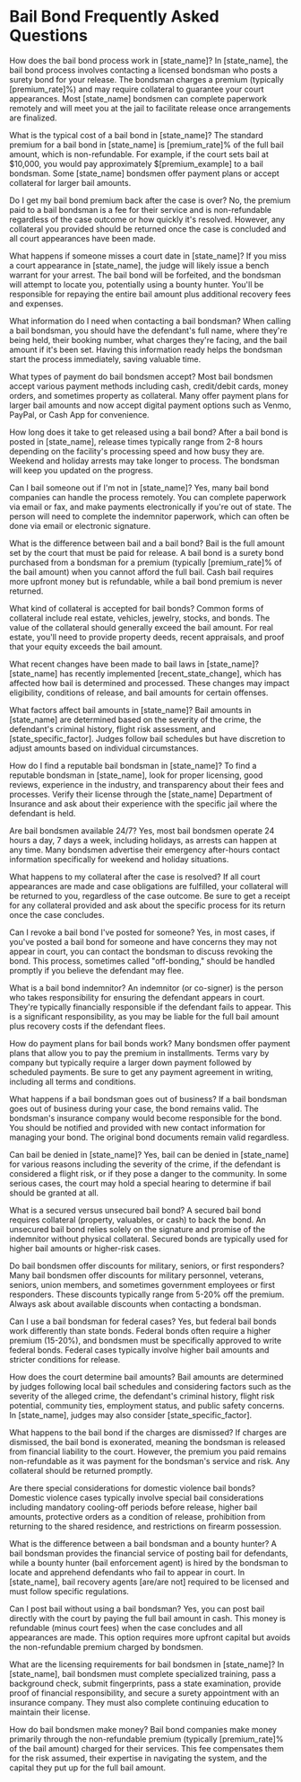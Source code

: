 # Bail Bond Frequently Asked Questions

How does the bail bond process work in [state_name]?
In [state_name], the bail bond process involves contacting a licensed bondsman who posts a surety bond for your release. The bondsman charges a premium (typically [premium_rate]%) and may require collateral to guarantee your court appearances. Most [state_name] bondsmen can complete paperwork remotely and will meet you at the jail to facilitate release once arrangements are finalized.

What is the typical cost of a bail bond in [state_name]?
The standard premium for a bail bond in [state_name] is [premium_rate]% of the full bail amount, which is non-refundable. For example, if the court sets bail at $10,000, you would pay approximately $[premium_example] to a bail bondsman. Some [state_name] bondsmen offer payment plans or accept collateral for larger bail amounts.

Do I get my bail bond premium back after the case is over?
No, the premium paid to a bail bondsman is a fee for their service and is non-refundable regardless of the case outcome or how quickly it's resolved. However, any collateral you provided should be returned once the case is concluded and all court appearances have been made.

What happens if someone misses a court date in [state_name]?
If you miss a court appearance in [state_name], the judge will likely issue a bench warrant for your arrest. The bail bond will be forfeited, and the bondsman will attempt to locate you, potentially using a bounty hunter. You'll be responsible for repaying the entire bail amount plus additional recovery fees and expenses.

What information do I need when contacting a bail bondsman?
When calling a bail bondsman, you should have the defendant's full name, where they're being held, their booking number, what charges they're facing, and the bail amount if it's been set. Having this information ready helps the bondsman start the process immediately, saving valuable time.

What types of payment do bail bondsmen accept?
Most bail bondsmen accept various payment methods including cash, credit/debit cards, money orders, and sometimes property as collateral. Many offer payment plans for larger bail amounts and now accept digital payment options such as Venmo, PayPal, or Cash App for convenience.

How long does it take to get released using a bail bond?
After a bail bond is posted in [state_name], release times typically range from 2-8 hours depending on the facility's processing speed and how busy they are. Weekend and holiday arrests may take longer to process. The bondsman will keep you updated on the progress.

Can I bail someone out if I'm not in [state_name]?
Yes, many bail bond companies can handle the process remotely. You can complete paperwork via email or fax, and make payments electronically if you're out of state. The person will need to complete the indemnitor paperwork, which can often be done via email or electronic signature.

What is the difference between bail and a bail bond?
Bail is the full amount set by the court that must be paid for release. A bail bond is a surety bond purchased from a bondsman for a premium (typically [premium_rate]% of the bail amount) when you cannot afford the full bail. Cash bail requires more upfront money but is refundable, while a bail bond premium is never returned.

What kind of collateral is accepted for bail bonds?
Common forms of collateral include real estate, vehicles, jewelry, stocks, and bonds. The value of the collateral should generally exceed the bail amount. For real estate, you'll need to provide property deeds, recent appraisals, and proof that your equity exceeds the bail amount.

What recent changes have been made to bail laws in [state_name]?
[state_name] has recently implemented [recent_state_change], which has affected how bail is determined and processed. These changes may impact eligibility, conditions of release, and bail amounts for certain offenses.

What factors affect bail amounts in [state_name]?
Bail amounts in [state_name] are determined based on the severity of the crime, the defendant's criminal history, flight risk assessment, and [state_specific_factor]. Judges follow bail schedules but have discretion to adjust amounts based on individual circumstances.

How do I find a reputable bail bondsman in [state_name]?
To find a reputable bondsman in [state_name], look for proper licensing, good reviews, experience in the industry, and transparency about their fees and processes. Verify their license through the [state_name] Department of Insurance and ask about their experience with the specific jail where the defendant is held.

Are bail bondsmen available 24/7?
Yes, most bail bondsmen operate 24 hours a day, 7 days a week, including holidays, as arrests can happen at any time. Many bondsmen advertise their emergency after-hours contact information specifically for weekend and holiday situations.

What happens to my collateral after the case is resolved?
If all court appearances are made and case obligations are fulfilled, your collateral will be returned to you, regardless of the case outcome. Be sure to get a receipt for any collateral provided and ask about the specific process for its return once the case concludes.

Can I revoke a bail bond I've posted for someone?
Yes, in most cases, if you've posted a bail bond for someone and have concerns they may not appear in court, you can contact the bondsman to discuss revoking the bond. This process, sometimes called "off-bonding," should be handled promptly if you believe the defendant may flee.

What is a bail bond indemnitor?
An indemnitor (or co-signer) is the person who takes responsibility for ensuring the defendant appears in court. They're typically financially responsible if the defendant fails to appear. This is a significant responsibility, as you may be liable for the full bail amount plus recovery costs if the defendant flees.

How do payment plans for bail bonds work?
Many bondsmen offer payment plans that allow you to pay the premium in installments. Terms vary by company but typically require a larger down payment followed by scheduled payments. Be sure to get any payment agreement in writing, including all terms and conditions.

What happens if a bail bondsman goes out of business?
If a bail bondsman goes out of business during your case, the bond remains valid. The bondsman's insurance company would become responsible for the bond. You should be notified and provided with new contact information for managing your bond. The original bond documents remain valid regardless.

Can bail be denied in [state_name]?
Yes, bail can be denied in [state_name] for various reasons including the severity of the crime, if the defendant is considered a flight risk, or if they pose a danger to the community. In some serious cases, the court may hold a special hearing to determine if bail should be granted at all.

What is a secured versus unsecured bail bond?
A secured bail bond requires collateral (property, valuables, or cash) to back the bond. An unsecured bail bond relies solely on the signature and promise of the indemnitor without physical collateral. Secured bonds are typically used for higher bail amounts or higher-risk cases.

Do bail bondsmen offer discounts for military, seniors, or first responders?
Many bail bondsmen offer discounts for military personnel, veterans, seniors, union members, and sometimes government employees or first responders. These discounts typically range from 5-20% off the premium. Always ask about available discounts when contacting a bondsman.

Can I use a bail bondsman for federal cases?
Yes, but federal bail bonds work differently than state bonds. Federal bonds often require a higher premium (15-20%), and bondsmen must be specifically approved to write federal bonds. Federal cases typically involve higher bail amounts and stricter conditions for release.

How does the court determine bail amounts?
Bail amounts are determined by judges following local bail schedules and considering factors such as the severity of the alleged crime, the defendant's criminal history, flight risk potential, community ties, employment status, and public safety concerns. In [state_name], judges may also consider [state_specific_factor].

What happens to the bail bond if the charges are dismissed?
If charges are dismissed, the bail bond is exonerated, meaning the bondsman is released from financial liability to the court. However, the premium you paid remains non-refundable as it was payment for the bondsman's service and risk. Any collateral should be returned promptly.

Are there special considerations for domestic violence bail bonds?
Domestic violence cases typically involve special bail considerations including mandatory cooling-off periods before release, higher bail amounts, protective orders as a condition of release, prohibition from returning to the shared residence, and restrictions on firearm possession.

What is the difference between a bail bondsman and a bounty hunter?
A bail bondsman provides the financial service of posting bail for defendants, while a bounty hunter (bail enforcement agent) is hired by the bondsman to locate and apprehend defendants who fail to appear in court. In [state_name], bail recovery agents [are/are not] required to be licensed and must follow specific regulations.

Can I post bail without using a bail bondsman?
Yes, you can post bail directly with the court by paying the full bail amount in cash. This money is refundable (minus court fees) when the case concludes and all appearances are made. This option requires more upfront capital but avoids the non-refundable premium charged by bondsmen.

What are the licensing requirements for bail bondsmen in [state_name]?
In [state_name], bail bondsmen must complete specialized training, pass a background check, submit fingerprints, pass a state examination, provide proof of financial responsibility, and secure a surety appointment with an insurance company. They must also complete continuing education to maintain their license.

How do bail bondsmen make money?
Bail bond companies make money primarily through the non-refundable premium (typically [premium_rate]% of the bail amount) charged for their services. This fee compensates them for the risk assumed, their expertise in navigating the system, and the capital they put up for the full bail amount.